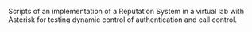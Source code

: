 Scripts of an implementation of a Reputation System in a virtual lab with Asterisk for testing dynamic control of authentication and call control. 
